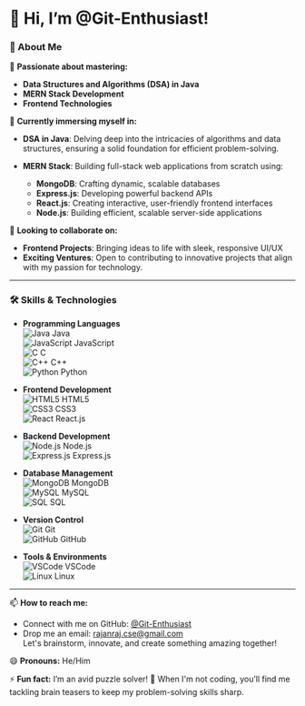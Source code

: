 
# 👋 Hi, I’m @Git-Enthusiast!

### 🚀 About Me

👀 **Passionate about mastering:**  
- **Data Structures and Algorithms (DSA) in Java** 
- **MERN Stack Development**  
- **Frontend Technologies**

🌱 **Currently immersing myself in:**  
- **DSA in Java**: Delving deep into the intricacies of algorithms and data structures, ensuring a solid foundation for efficient problem-solving.
  
- **MERN Stack**: Building full-stack web applications from scratch using:
  - **MongoDB**: Crafting dynamic, scalable databases  
  - **Express.js**: Developing powerful backend APIs  
  - **React.js**: Creating interactive, user-friendly frontend interfaces  
  - **Node.js**: Building efficient, scalable server-side applications  

💞️ **Looking to collaborate on:**  
- **Frontend Projects**: Bringing ideas to life with sleek, responsive UI/UX  
- **Exciting Ventures**: Open to contributing to innovative projects that align with my passion for technology.

---

### 🛠️ Skills & Technologies

- **Programming Languages**  
  ![Java](https://img.shields.io/badge/Java-%23ED8B00.svg?style=for-the-badge&logo=java&logoColor=white) Java  
  ![JavaScript](https://img.shields.io/badge/JavaScript-%23F7DF1E.svg?style=for-the-badge&logo=javascript&logoColor=black) JavaScript  
  ![C](https://img.shields.io/badge/C-%2300599C.svg?style=for-the-badge&logo=c&logoColor=white) C  
  ![C++](https://img.shields.io/badge/C++-%2300599C.svg?style=for-the-badge&logo=c%2B%2B&logoColor=white) C++  
  ![Python](https://img.shields.io/badge/Python-%233776AB.svg?style=for-the-badge&logo=python&logoColor=white) Python

- **Frontend Development**  
  ![HTML5](https://img.shields.io/badge/HTML5-%23E34F26.svg?style=for-the-badge&logo=html5&logoColor=white) HTML5  
  ![CSS3](https://img.shields.io/badge/CSS3-%231572B6.svg?style=for-the-badge&logo=css3&logoColor=white) CSS3  
  ![React](https://img.shields.io/badge/React-%2361DAFB.svg?style=for-the-badge&logo=react&logoColor=black) React.js

- **Backend Development**  
  ![Node.js](https://img.shields.io/badge/Node.js-%23339933.svg?style=for-the-badge&logo=nodedotjs&logoColor=white) Node.js  
  ![Express.js](https://img.shields.io/badge/Express.js-%23404d59.svg?style=for-the-badge&logo=express&logoColor=white) Express.js

- **Database Management**  
  ![MongoDB](https://img.shields.io/badge/MongoDB-%2347A248.svg?style=for-the-badge&logo=mongodb&logoColor=white) MongoDB  
  ![MySQL](https://img.shields.io/badge/MySQL-%2300f.svg?style=for-the-badge&logo=mysql&logoColor=white) MySQL  
  ![SQL](https://img.shields.io/badge/SQL-%230075B6.svg?style=for-the-badge&logo=sqlite&logoColor=white) SQL

- **Version Control**  
  ![Git](https://img.shields.io/badge/Git-%23F05033.svg?style=for-the-badge&logo=git&logoColor=white) Git  
  ![GitHub](https://img.shields.io/badge/GitHub-%23121011.svg?style=for-the-badge&logo=github&logoColor=white) GitHub

- **Tools & Environments**  
  ![VSCode](https://img.shields.io/badge/VSCode-%23007ACC.svg?style=for-the-badge&logo=visual-studio-code&logoColor=white) VSCode  
  ![Linux](https://img.shields.io/badge/Linux-%23FCC624.svg?style=for-the-badge&logo=linux&logoColor=black) Linux

---

📫 **How to reach me:**  
- Connect with me on GitHub: [@Git-Enthusiast](https://github.com/Git-Enthusiast)  
- Drop me an email: [rajanraj.cse@gmail.com](mailto:rajanraj.cse@gmail.com)  
Let's brainstorm, innovate, and create something amazing together!

😄 **Pronouns:** He/Him

⚡ **Fun fact:** I’m an avid puzzle solver! 🧩 When I'm not coding, you’ll find me tackling brain teasers to keep my problem-solving skills sharp.
